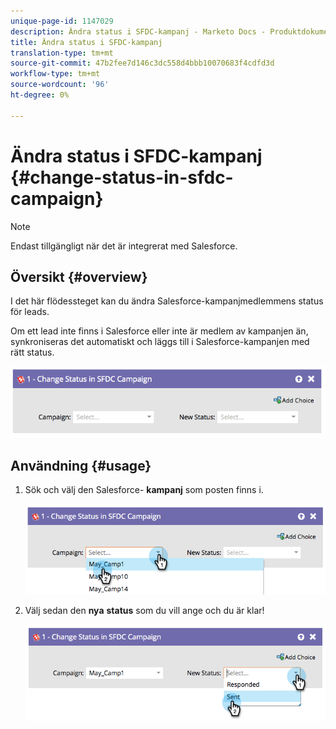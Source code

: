 ```yaml
---
unique-page-id: 1147029
description: Ändra status i SFDC-kampanj - Marketo Docs - Produktdokumentation
title: Ändra status i SFDC-kampanj
translation-type: tm+mt
source-git-commit: 47b2fee7d146c3dc558d4bbb10070683f4cdfd3d
workflow-type: tm+mt
source-wordcount: '96'
ht-degree: 0%

---
```



# Ändra status i SFDC-kampanj {#change-status-in-sfdc-campaign}

>[!NOTE]
>
>Endast tillgängligt när det är integrerat med Salesforce.

## Översikt {#overview}

I det här flödessteget kan du ändra Salesforce-kampanjmedlemmens status för leads.

Om ett lead inte finns i Salesforce eller inte är medlem av kampanjen än, synkroniseras det automatiskt och läggs till i Salesforce-kampanjen med rätt status.

![](assets/image2014-9-22-15-3a13-3a54.png)

## Användning {#usage}

1. Sök och välj den Salesforce- **kampanj** som posten finns i.

   ![](assets/image2014-9-22-15-3a13-3a58.png)

1. Välj sedan den **nya** **status** som du vill ange och du är klar!

   ![](assets/image2014-9-22-15-3a14-3a0.png)


